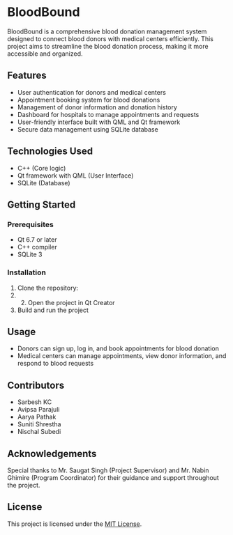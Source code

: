 # BloodBound

BloodBound is a comprehensive blood donation management system designed to connect blood donors with medical centers efficiently. This project aims to streamline the blood donation process, making it more accessible and organized.

## Features

- User authentication for donors and medical centers
- Appointment booking system for blood donations
- Management of donor information and donation history
- Dashboard for hospitals to manage appointments and requests
- User-friendly interface built with QML and Qt framework
- Secure data management using SQLite database

## Technologies Used

- C++ (Core logic)
- Qt framework with QML (User Interface)
- SQLite (Database)

## Getting Started

### Prerequisites

- Qt 6.7 or later
- C++ compiler
- SQLite 3

### Installation

1. Clone the repository:
2. 2. Open the project in Qt Creator
3. Build and run the project

## Usage

- Donors can sign up, log in, and book appointments for blood donation
- Medical centers can manage appointments, view donor information, and respond to blood requests

## Contributors

- Sarbesh KC
- Avipsa Parajuli
- Aarya Pathak
- Suniti Shrestha
- Nischal Subedi

## Acknowledgements

Special thanks to Mr. Saugat Singh (Project Supervisor) and Mr. Nabin Ghimire (Program Coordinator) for their guidance and support throughout the project.

## License

This project is licensed under the [MIT License](LICENSE.md).
